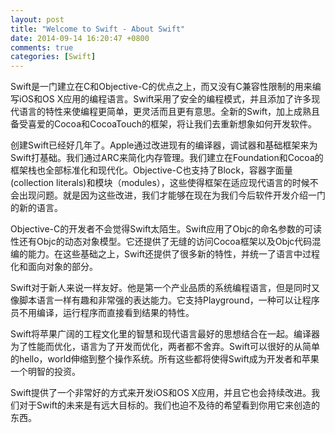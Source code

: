 ```yaml
---
layout: post
title: "Welcome to Swift - About Swift"
date: 2014-09-14 16:20:47 +0800
comments: true
categories: [Swift]
---
```


Swift是一门建立在C和Objective-C的优点之上，而又没有C兼容性限制的用来编写iOS和OS X应用的编程语言。Swift采用了安全的编程模式，并且添加了许多现代语言的特性来使编程更简单，更灵活而且更有意思。全新的Swift，加上成熟且备受喜爱的Cocoa和CocoaTouch的框架，将让我们去重新想象如何开发软件。

创建Swift已经好几年了。Apple通过改进现有的编译器，调试器和基础框架来为Swift打基础。我们通过ARC来简化内存管理。我们建立在Foundation和Cocoa的框架栈也全部标准化和现代化。Objective-C也支持了Block，容器字面量(collection literals)和模块（modules），这些使得框架在适应现代语言的时候不会出现问题。就是因为这些改进，我们才能够在现在为我们今后软件开发介绍一门的新的语言。

Objective-C的开发者不会觉得Swift太陌生。Swift应用了Objc的命名参数的可读性还有Objc的动态对象模型。它还提供了无缝的访问Cocoa框架以及Objc代码混编的能力。在这些基础之上，Swift还提供了很多新的特性，并统一了语言中过程化和面向对象的部分。

Swift对于新人来说一样友好。他是第一个产业品质的系统编程语言，但是同时又像脚本语言一样有趣和非常强的表达能力。它支持Playground，一种可以让程序员不用编译，运行程序而直接看到结果的特性。

Swift将苹果广阔的工程文化里的智慧和现代语言最好的思想结合在一起。编译器为了性能而优化，语言为了开发而优化，两者都不舍弃。Swift可以很好的从简单的hello，world伸缩到整个操作系统。所有这些都将使得Swift成为开发者和苹果一个明智的投资。

Swift提供了一个非常好的方式来开发iOS和OS X应用，并且它也会持续改进。我们对于Swift的未来是有远大目标的。我们也迫不及待的希望看到你用它来创造的东西。




